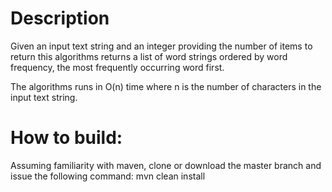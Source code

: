 
Description 
===========
Given an input text string and an integer providing the number of items 
to return this algorithms returns a list of word strings ordered by word 
frequency, the most frequently occurring word first.

The algorithms runs in O(n) time where n is the number 
of characters in the input text string.

How to build:
=============

Assuming familiarity with maven, clone or download the master branch
and issue the following command: mvn clean install




